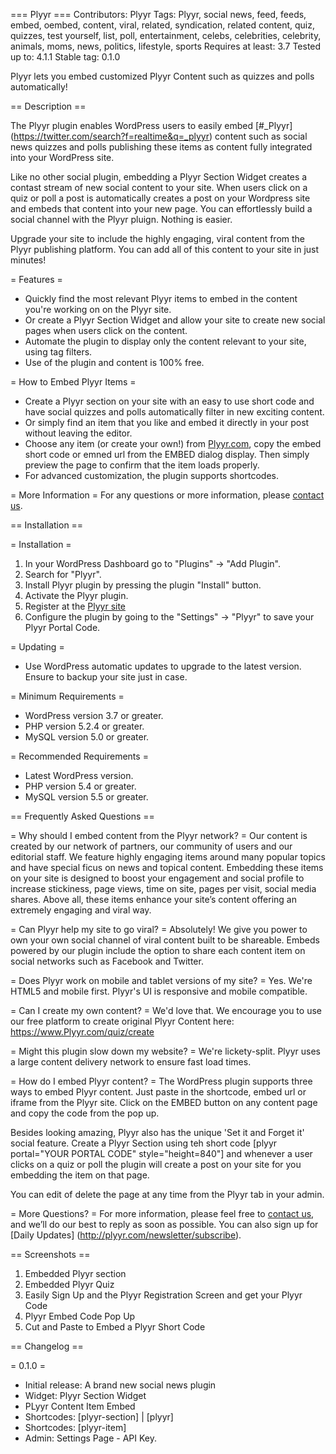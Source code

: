 === Plyyr ===
Contributors: Plyyr
Tags: Plyyr,  social news, feed, feeds, embed, oembed, content, viral, related, syndication, related content, quiz, quizzes, test yourself, list, poll, entertainment, celebs, celebrities, celebrity, animals, moms, news, politics, lifestyle, sports
Requires at least: 3.7
Tested up to: 4.1.1
Stable tag: 0.1.0

Plyyr lets you embed customized Plyyr Content such as quizzes and polls automatically!

== Description ==

The Plyyr plugin enables WordPress users to easily embed [#_Plyyr] (https://twitter.com/search?f=realtime&q=_plyyr) content such as social news quizzes and polls publishing these items as content fully integrated into your WordPress site.

Like no other social plugin, embedding a Plyyr Section Widget creates a contast stream of new social content to your site. When users click on a quiz or poll a post is automatically creates a post on your Wordpress site and embeds that content into your new page. You can effortlessly build a social channel with the Plyyr pluign. Nothing is easier.

Upgrade your site to include the highly engaging, viral content from the Plyyr publishing platform. You can add all of this content to your site in just minutes!

= Features =
* Quickly find the most relevant Plyyr items to embed in the content you're working on on the Plyyr site.
* Or create a Plyyr Section  Widget and allow your site to create new social pages when users click on the content.
* Automate the plugin to display only the content relevant to your site, using tag filters.
* Use of the plugin and content is 100% free.

= How to Embed Plyyr Items =

* Create a Plyyr section on your site with an easy to use short code and have social quizzes and polls automatically filter in new exciting content.
* Or simply find an item that you like and embed it directly in your post without leaving the editor.
* Choose any item (or create your own!) from [Plyyr.com](https://www.Plyyr.com), copy the embed short code or emned url from the EMBED dialog display. Then simply preview the page to confirm that the item loads properly.
* For advanced customization, the plugin supports shortcodes.


= More Information =
For any questions or more information, please [contact us](http://www.gamecloudnetwork.com/).

== Installation ==

= Installation =
1. In your WordPress Dashboard go to "Plugins" -> "Add Plugin".
2. Search for "Plyyr".
3. Install Plyyr plugin by pressing the plugin "Install" button.
4. Activate the Plyyr plugin.
5. Register at the [Plyyr site](http://plyyr.com/publishers)
5. Configure the plugin by going to the "Settings" -> "Plyyr" to save your Plyyr Portal Code.

= Updating =
* Use WordPress automatic updates to upgrade to the latest version. Ensure to backup your site just in case.

= Minimum Requirements =
* WordPress version 3.7 or greater.
* PHP version 5.2.4 or greater.
* MySQL version 5.0 or greater.

= Recommended  Requirements =
* Latest WordPress version.
* PHP version 5.4 or greater.
* MySQL version 5.5 or greater.

== Frequently Asked Questions ==

= Why should I embed content from the Plyyr network? =
Our content is created by our network of partners, our community of users and our editorial staff.
We feature highly engaging items around many popular topics and have special ficus on news and topical content.
Embedding these items on your site is designed to boost your engagement and social profile to increase stickiness, page views, time on site, pages per visit, social media shares.
Above all, these items enhance your site’s content offering an extremely engaging and viral way.

= Can Plyyr help my site to go viral? =
Absolutely! We give you power to own your own social channel of viral content built to be shareable. Embeds powered by our plugin include the option to share each content item on social networks such as Facebook and Twitter.

= Does Plyyr work on mobile and tablet versions of my site? =
Yes. We're HTML5 and mobile first. Plyyr's UI is responsive and mobile compatible.

= Can I create my own content? =
We'd love that. We encourage you to use our free platform to create original Plyyr Content here: https://www.Plyyr.com/quiz/create

= Might this plugin slow down my website? =
We're lickety-split. Plyyr uses a large content delivery network to ensure fast load times.

= How do I embed Plyyr content? =
The WordPress plugin supports three ways to embed Plyyr content. Just paste in the shortcode, embed url or iframe from the Plyyr site. Click on the EMBED button on any content page and copy the code from the pop up.

Besides looking amazing, Plyyr also has the unique 'Set it and Forget it' social feature. Create a Plyyr Section using teh short code [plyyr portal="YOUR PORTAL CODE" style="height=840"] and whenever a user clicks on
a quiz or poll the plugin will create a post on your site for you embedding the item on that page.

You can edit of delete the page at any time from the Plyyr tab in your admin.

= More Questions? =
For more information, please feel free to [contact us](https://www.gamecloudnetwork.com), and we’ll do our best to reply as soon as possible. You can also sign up for [Daily Updates] (http://plyyr.com/newsletter/subscribe).

== Screenshots ==
1. Embedded Plyyr section
2. Embedded Plyyr Quiz
3. Easily Sign Up and the Plyyr Registration Screen and get your Plyyr Code
4. Plyyr Embed Code Pop Up
6. Cut and Paste to Embed a Plyyr Short Code

== Changelog ==

= 0.1.0 =
* Initial release: A brand new social news plugin
* Widget: Plyyr Section Widget
* PLyyr Content Item Embed
* Shortcodes: [plyyr-section] | [plyyr]
* Shortcodes: [plyyr-item]
* Admin: Settings Page - API Key.

